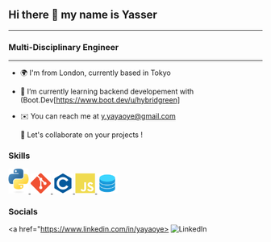 ## Hi there 👋 my name is Yasser
---
### Multi-Disciplinary Engineer
---
- 🌍 I'm from London, currently based in Tokyo
- 🧠 I’m currently learning backend developement with (Boot.Dev[https://www.boot.dev/u/hybridgreen]
- ✉️ You can reach me at y.yayaoye@gmail.com

  🤝 Let's collaborate on your projects ! 


### Skills

<a href="https://www.python.org/">
  <img src="img/python-logo-only.svg" alt="Python" width="40"/>
</a>
<a href="https://git-scm.com/">
  <img src="img/git-colored.svg" alt="Git" width="40"/>
</a>
<a href="https://learn.microsoft.com/en-us/cpp/?view=msvc-170">
  <img src="img/c-colored.svg" alt="C/C++ Coding" width="40"/>
</a>
<a href="https://developer.mozilla.org/en-US/docs/Web/JavaScript">
  <img src="img/javascript-colored.svg" alt="JavaScript" width="40"/>
</a>
<a href="https://dev.mysql.com/doc/">
  <img src="img/database-svgrepo-com.svg" alt="MySQL" width="40"/>
</a>


### Socials
<a href="https://www.linkedin.com/in/yayaoye>
  <img src="iimg/linkedin.svg" alt="LinkedIn" width="40"/>
</a>

